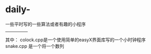 # daily-
一些平时写的一些算法或者有趣的小程序
<hr size=3 width="70" />
其中：
colock.cpp是一个使用简单的easyX界面库写的一个小时钟程序
snake.cpp 是一个将一个数列

